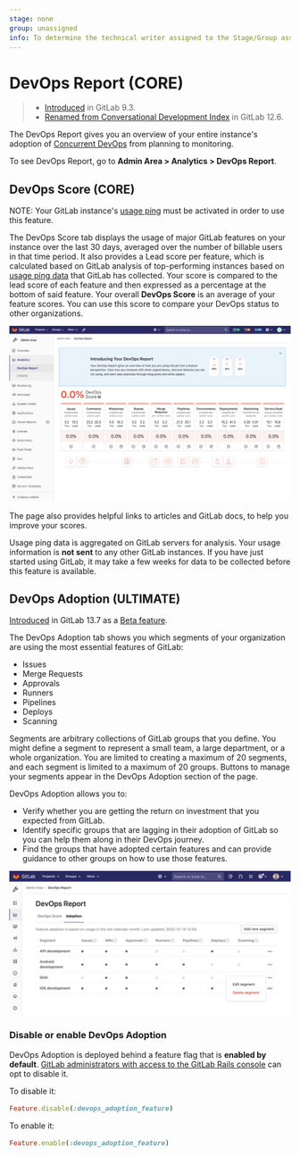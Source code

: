 ```yaml
---
stage: none
group: unassigned
info: To determine the technical writer assigned to the Stage/Group associated with this page, see https://about.gitlab.com/handbook/engineering/ux/technical-writing/#assignments
---
```


# DevOps Report **(CORE)**

> - [Introduced](https://gitlab.com/gitlab-org/gitlab-foss/-/issues/30469) in GitLab 9.3.
> - [Renamed from Conversational Development Index](https://gitlab.com/gitlab-org/gitlab/-/issues/20976) in GitLab 12.6.

The DevOps Report gives you an overview of your entire instance's adoption of
[Concurrent DevOps](https://about.gitlab.com/topics/concurrent-devops/)
from planning to monitoring.

To see DevOps Report, go to **Admin Area > Analytics > DevOps Report**.

## DevOps Score **(CORE)**

NOTE:
Your GitLab instance's [usage ping](../settings/usage_statistics.md#usage-ping) must be activated in order to use this feature.

The DevOps Score tab displays the usage of major GitLab features on your instance over
the last 30 days, averaged over the number of billable users in that time period. It also
provides a Lead score per feature, which is calculated based on GitLab analysis
of top-performing instances based on [usage ping data](../settings/usage_statistics.md#usage-ping) that GitLab has
collected. Your score is compared to the lead score of each feature and then expressed as a percentage at the bottom of said feature.
Your overall **DevOps Score** is an average of your feature scores. You can use this score to compare your DevOps status to other organizations.

![DevOps Report](img/dev_ops_report_v13_4.png)

The page also provides helpful links to articles and GitLab docs, to help you
improve your scores.

Usage ping data is aggregated on GitLab servers for analysis. Your usage
information is **not sent** to any other GitLab instances. If you have just started using GitLab, it may take a few weeks for data to be
collected before this feature is available.

## DevOps Adoption **(ULTIMATE)**

[Introduced](https://gitlab.com/gitlab-org/gitlab/-/issues/247112) in GitLab 13.7 as a [Beta feature](https://about.gitlab.com/handbook/product/gitlab-the-product/#beta).

The DevOps Adoption tab shows you which segments of your organization are using the most essential features of GitLab:

- Issues
- Merge Requests
- Approvals
- Runners
- Pipelines
- Deploys
- Scanning

Segments are arbitrary collections of GitLab groups that you define. You might define a segment to represent a small team, a large department, or a whole organization.
You are limited to creating a maximum of 20 segments, and each segment is limited to a maximum of 20 groups.
Buttons to manage your segments appear in the DevOps Adoption section of the page.

DevOps Adoption allows you to:

- Verify whether you are getting the return on investment that you expected from GitLab.
- Identify specific groups that are lagging in their adoption of GitLab so you can help them along in their DevOps journey.
- Find the groups that have adopted certain features and can provide guidance to other groups on how to use those features.

![DevOps Report](img/dev_ops_adoption_v13_7.png)

### Disable or enable DevOps Adoption

DevOps Adoption is deployed behind a feature flag that is **enabled by default**.
[GitLab administrators with access to the GitLab Rails console](../../../administration/feature_flags.md)
can opt to disable it.

To disable it:

```ruby
Feature.disable(:devops_adoption_feature)
```

To enable it:

```ruby
Feature.enable(:devops_adoption_feature)
```